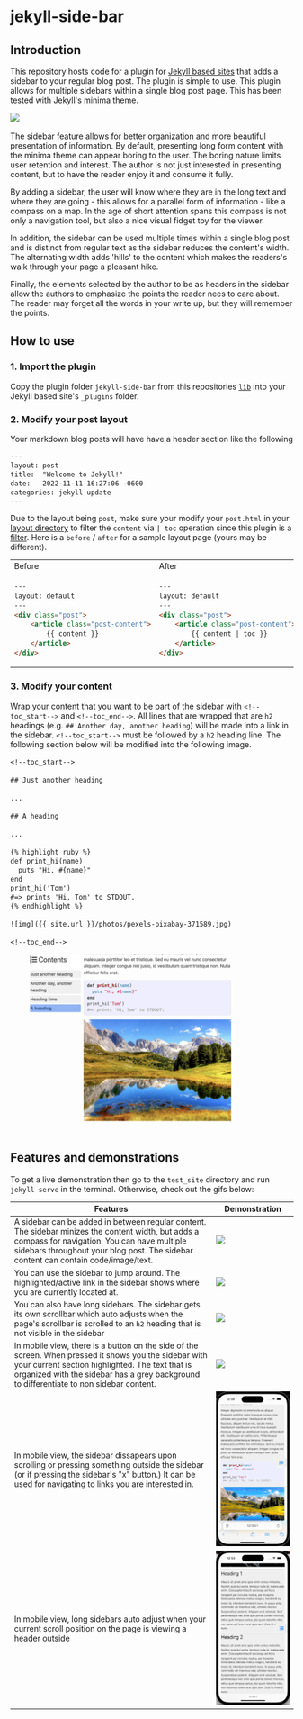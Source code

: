 # jekyll-side-bar

## Introduction

This repository hosts code for a plugin for [Jekyll based sites](https://jekyllrb.com/) that adds a sidebar to your regular blog post. The plugin is simple to use. This plugin allows for multiple sidebars within a single blog post page. This has been tested with Jekyll's minima theme.

![](assets/intro.gif)

The sidebar feature allows for better organization and more beautiful presentation of information. By default, presenting long form content with the minima theme can appear boring to the user. The boring nature limits user retention and interest. The author is not just interested in presenting content, but to have the reader enjoy it and consume it fully.

 By adding a sidebar, the user will know where they are in the long text and where they are going - this allows for a parallel form of information - like a compass on a map. In the age of short attention spans this compass is not only a navigation tool, but also a nice visual fidget toy for the viewer.
  
 In addition, the sidebar can be used multiple times within a single blog post and is distinct from regular text as the sidebar reduces the content's width. The alternating width adds 'hills' to the content which makes the readers's walk through your page a pleasant hike.

Finally, the elements selected by the author to be as headers in the sidebar allow the authors to emphasize the points the reader nees to care about. The reader may forget all the words in your write up, but they will remember the points. 


## How to use

### 1. Import the plugin

Copy the plugin folder `jekyll-side-bar` from this repositories [`lib`](https://github.com/mannyray/jekyll-side-bar/tree/master/lib) into your Jekyll based site's `_plugins` folder. 

### 2. Modify your post layout

Your markdown blog posts will have have a header section like the following

```
---
layout: post
title:  "Welcome to Jekyll!"
date:   2022-11-11 16:27:06 -0600
categories: jekyll update
---
```

Due to the layout being `post`, make sure your modify your `post.html` in your [layout directory](https://jekyllrb.com/docs/step-by-step/04-layouts/) to filter the `content` via `| toc` operation since this plugin is a [filter](https://jekyllrb.com/docs/plugins/filters/). Here is a `before` / `after` for a sample layout page (yours may be different).



<table>
<tr>
<td> Before </td> <td> After </td>
</tr>
<tr>
<td>


```html
---
layout: default
---
<div class="post">
    <article class="post-content">
        {{ content }}
    </article>
</div>
```

</td>
<td>
    
```html
---
layout: default
---
<div class="post">
    <article class="post-content">
        {{ content | toc }}
    </article>
</div>
```
</td>
</tr>
</table>


### 3. Modify your content

Wrap your content that you want to be part of the sidebar with `<!--toc_start-->` and `<!--toc_end-->`. All lines that are wrapped that are `h2` headings (e.g. `## Another day, another heading`) will be made into a link in the sidebar. `<!--toc_start-->` must be followed by a `h2` heading line. The following section below will be modified into the following image. 

```
<!--toc_start-->

## Just another heading 

...

## A heading

...

{% highlight ruby %}
def print_hi(name)
  puts "Hi, #{name}"
end
print_hi('Tom')
#=> prints 'Hi, Tom' to STDOUT.
{% endhighlight %}

![img]({{ site.url }}/photos/pexels-pixabay-371589.jpg)

<!--toc_end-->
```

![](assets/sample.png)


## Features and demonstrations

To get a live demonstration then go to the `test_site` directory and run `jekyll serve` in the terminal. Otherwise, check out the gifs below:


| Features    | Demonstration |
| -------- | ------- |
 | A sidebar can be added in between regular content. The sidebar minizes the content width, but adds a compass for navigation. You can have multiple sidebars throughout your blog post. The sidebar content can contain code/image/text.  |  ![](assets/intro.gif)  | 
| You can use the sidebar to jump around. The highlighted/active link in the sidebar shows where you are currently located at.  | ![](assets/jump_around.gif) |
| You can also have long sidebars. The sidebar gets its own scrollbar which auto adjusts when the page's scrollbar is scrolled to an `h2` heading that is not visible in the sidebar  | ![](assets/long_sidebar.gif) |
| In mobile view, there is a button on the side of the screen. When pressed it shows you the sidebar with your current section highlighted. The text that is organized with the sidebar has a grey background to differentiate to non sidebar content. | <div style="height:50%">![](assets/mobile_1.gif)</div>  |
| In mobile view, the sidebar dissapears upon scrolling or pressing something outside the sidebar (or if pressing the sidebar's "x" button.) It can be used for navigating to links you are interested in. | ![](assets/mobile_2.gif) |
| In mobile view, long sidebars auto adjust when your current scroll position on the page is viewing a header outside    | ![](assets/mobile_3.gif) | 


